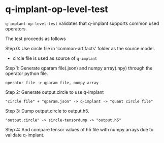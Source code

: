 # q-implant-op-level-test

`q-implant-op-level-test` validates that q-implant supports common used operators.

The test proceeds as follows

Step 0: Use circle file in 'common-artifacts' folder as the source model.
   - circle file is used as source of `q-implant`

Step 1: Generate qparam file(.json) and numpy array(.npy) through the operator python file.
```
operator file -> qparam file, numpy array
```

Step 2: Generate output.circle to use q-implant
```
"circle file" + "qparam.json" -> q-implant -> "quant circle file"
```

Step 3: Dump output.circle to output.h5.
```
"output.circle" -> sircle-tensordump -> "output.h5"
```

Step 4: And compare tensor values of h5 file with numpy arrays due to validate q-implant.
